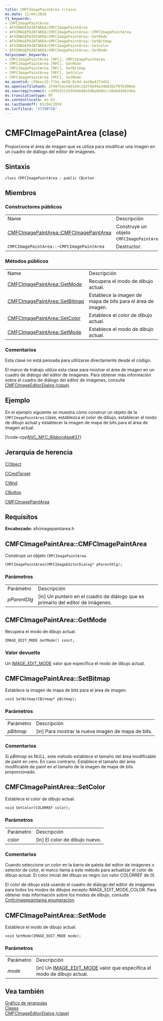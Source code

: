 ```yaml
---
title: CMFCImagePaintArea (clase)
ms.date: 11/04/2016
f1_keywords:
- CMFCImagePaintArea
- AFXIMAGEPAINTAREA/CMFCImagePaintArea
- AFXIMAGEPAINTAREA/CMFCImagePaintArea::CMFCImagePaintArea
- AFXIMAGEPAINTAREA/CMFCImagePaintArea::GetMode
- AFXIMAGEPAINTAREA/CMFCImagePaintArea::SetBitmap
- AFXIMAGEPAINTAREA/CMFCImagePaintArea::SetColor
- AFXIMAGEPAINTAREA/CMFCImagePaintArea::SetMode
helpviewer_keywords:
- CMFCImagePaintArea [MFC], CMFCImagePaintArea
- CMFCImagePaintArea [MFC], GetMode
- CMFCImagePaintArea [MFC], SetBitmap
- CMFCImagePaintArea [MFC], SetColor
- CMFCImagePaintArea [MFC], SetMode
ms.assetid: c59eec22-f15a-4e58-8c4d-4a18a41f4452
ms.openlocfilehash: 37d975ace4d144cc6274b49a3406382f0fb300ee
ms.sourcegitcommit: c3093251193944840e3d0a068ecc30e6449624ba
ms.translationtype: MT
ms.contentlocale: es-ES
ms.lasthandoff: 03/04/2019
ms.locfileid: "57290758"
---
```

# <a name="cmfcimagepaintarea-class"></a>CMFCImagePaintArea (clase)

Proporciona el área de imagen que se utiliza para modificar una imagen en un cuadro de diálogo del editor de imágenes.

## <a name="syntax"></a>Sintaxis

```
class CMFCImagePaintArea : public CButton
```

## <a name="members"></a>Miembros

### <a name="public-constructors"></a>Constructores públicos

|||
|-|-|
|Name|Descripción|
|[CMFCImagePaintArea::CMFCImagePaintArea](#cmfcimagepaintarea)|Construye un objeto `CMFCImagePaintArea`.|
|`CMFCImagePaintArea::~CMFCImagePaintArea`|Destructor.|

### <a name="public-methods"></a>Métodos públicos

|||
|-|-|
|Name|Descripción|
|[CMFCImagePaintArea::GetMode](#getmode)|Recupera el modo de dibujo actual.|
|[CMFCImagePaintArea::SetBitmap](#setbitmap)|Establece la imagen de mapa de bits para el área de imagen.|
|[CMFCImagePaintArea::SetColor](#setcolor)|Establece el color de dibujo actual.|
|[CMFCImagePaintArea::SetMode](#setmode)|Establece el modo de dibujo actual.|

### <a name="remarks"></a>Comentarios

Esta clase no está pensada para utilizarse directamente desde el código.

El marco de trabajo utiliza esta clase para mostrar el área de imagen en un cuadro de diálogo del editor de imágenes. Para obtener más información sobre el cuadro de diálogo del editor de imágenes, consulte [CMFCImageEditorDialog (clase)](../../mfc/reference/cmfcimageeditordialog-class.md).

## <a name="example"></a>Ejemplo

En el ejemplo siguiente se muestra cómo construir un objeto de la `CMFCImagePaintArea` clase, establezca el color de dibujo, establecer el modo de dibujo actual y establecer la imagen de mapa de bits para el área de imagen actual.

[!code-cpp[NVC_MFC_RibbonApp#37](../../mfc/reference/codesnippet/cpp/cmfcimagepaintarea-class_1.cpp)]

## <a name="inheritance-hierarchy"></a>Jerarquía de herencia

[CObject](../../mfc/reference/cobject-class.md)

[CCmdTarget](../../mfc/reference/ccmdtarget-class.md)

[CWnd](../../mfc/reference/cwnd-class.md)

[CButton](../../mfc/reference/cbutton-class.md)

[CMFCImagePaintArea](../../mfc/reference/cmfcimagepaintarea-class.md)

## <a name="requirements"></a>Requisitos

**Encabezado:** afximagepaintarea.h

##  <a name="cmfcimagepaintarea"></a>  CMFCImagePaintArea::CMFCImagePaintArea

Construye un objeto `CMFCImagePaintArea`.

```
CMFCImagePaintArea(CMFCImageEditorDialog* pParentDlg);
```

### <a name="parameters"></a>Parámetros

|||
|-|-|
|Parámetro|Descripción|
|*pParentDlg*|[in] Un puntero en el cuadro de diálogo que es primario del editor de imágenes.|

##  <a name="getmode"></a>  CMFCImagePaintArea::GetMode

Recupera el modo de dibujo actual.

```
IMAGE_EDIT_MODE GetMode() const;
```

### <a name="return-value"></a>Valor devuelto

Un [IMAGE_EDIT_MODE](cmfcimagepaintarea-image-edit-mode-enumeration.md) valor que especifica el modo de dibujo actual.

##  <a name="setbitmap"></a>  CMFCImagePaintArea::SetBitmap

Establece la imagen de mapa de bits para el área de imagen.

```
void SetBitmap(CBitmap* pBitmap);
```

### <a name="parameters"></a>Parámetros

|||
|-|-|
|Parámetro|Descripción|
|*pBitmap*|[in] Para mostrar la nueva imagen de mapa de bits.|

### <a name="remarks"></a>Comentarios

Si *pBitmap* es NULL, este método establece el tamaño del área modificable de paint en cero. En caso contrario, Establece el tamaño del área modificable de paint en el tamaño de la imagen de mapa de bits proporcionado.

##  <a name="setcolor"></a>  CMFCImagePaintArea::SetColor

Establece el color de dibujo actual.

```
void SetColor(COLORREF color);
```

### <a name="parameters"></a>Parámetros

|||
|-|-|
|Parámetro|Descripción|
|*color*|[in] El color de dibujo nuevo.|

### <a name="remarks"></a>Comentarios

Cuando seleccione un color en la barra de paleta del editor de imágenes o selector de color, el marco llama a este método para actualizar el color de dibujo actual. El color inicial del dibujo es negro (un valor COLORREF de 0).

El color de dibujo está usando el cuadro de diálogo del editor de imágenes para todos los modos de dibujos excepto IMAGE_EDIT_MODE_COLOR. Para obtener más información sobre los modos de dibujo, consulte [Cmfcimagepaintarea enumeración](cmfcimagepaintarea-image-edit-mode-enumeration.md).

##  <a name="setmode"></a>  CMFCImagePaintArea::SetMode

Establece el modo de dibujo actual.

```
void SetMode(IMAGE_EDIT_MODE mode);
```

### <a name="parameters"></a>Parámetros

|||
|-|-|
|Parámetro|Descripción|
|*mode*|[in] Un [IMAGE_EDIT_MODE](cmfcimagepaintarea-image-edit-mode-enumeration.md) valor que especifica el modo de dibujo actual.|

## <a name="see-also"></a>Vea también

[Gráfico de jerarquías](../../mfc/hierarchy-chart.md)<br/>
[Clases](../../mfc/reference/mfc-classes.md)<br/>
[CMFCImageEditorDialog (clase)](../../mfc/reference/cmfcimageeditordialog-class.md)
